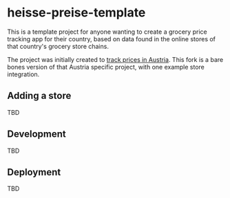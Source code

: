 # heisse-preise-template

This is a template project for anyone wanting to create a grocery price tracking app for their country, based on data found in the online stores of that country's grocery store chains.

The project was initially created to [track prices in Austria](https://heisse-preise.io). This fork is a bare bones version of that Austria specific project, with one example store integration.

## Adding a store
TBD

## Development
TBD

## Deployment
TBD
